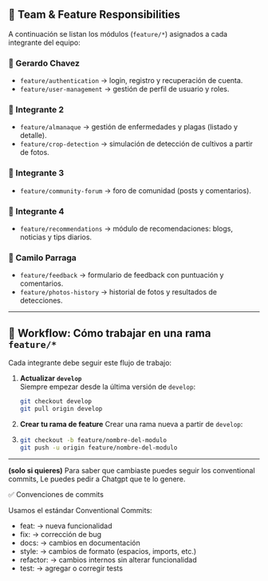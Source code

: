## 👥 Team & Feature Responsibilities

A continuación se listan los módulos (`feature/*`) asignados a cada integrante del equipo:

### 🔹 Gerardo Chavez
- `feature/authentication` → login, registro y recuperación de cuenta.
- `feature/user-management` → gestión de perfil de usuario y roles.

### 🔹 Integrante 2
- `feature/almanaque` → gestión de enfermedades y plagas (listado y detalle).
- `feature/crop-detection` → simulación de detección de cultivos a partir de fotos.

### 🔹 Integrante 3
- `feature/community-forum` → foro de comunidad (posts y comentarios).

### 🔹 Integrante 4
- `feature/recommendations` → módulo de recomendaciones: blogs, noticias y tips diarios.

### 🔹 Camilo Parraga
- `feature/feedback` → formulario de feedback con puntuación y comentarios.
- `feature/photos-history` → historial de fotos y resultados de detecciones.  

---

## 🔀 Workflow: Cómo trabajar en una rama `feature/*`

Cada integrante debe seguir este flujo de trabajo:

1. **Actualizar `develop`**  
   Siempre empezar desde la última versión de `develop`:
   ```bash
   git checkout develop
   git pull origin develop
   
2. **Crear tu rama de feature**
   Crear una rama nueva a partir de `develop`:
3. ```bash
   git checkout -b feature/nombre-del-modulo
   git push -u origin feature/nombre-del-modulo
   
---

**(solo si quieres)**
Para saber que cambiaste puedes seguir los conventional commits,
Le puedes pedir a Chatgpt que te lo genere.

✅ Convenciones de commits

Usamos el estándar Conventional Commits:

- feat: → nueva funcionalidad
- fix: → corrección de bug
- docs: → cambios en documentación
- style: → cambios de formato (espacios, imports, etc.)
- refactor: → cambios internos sin alterar funcionalidad
- test: → agregar o corregir tests